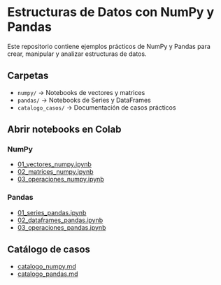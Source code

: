 # Estructuras de Datos con NumPy y Pandas

Este repositorio contiene ejemplos prácticos de NumPy y Pandas para crear, manipular y analizar estructuras de datos.

## Carpetas

- `numpy/` → Notebooks de vectores y matrices
- `pandas/` → Notebooks de Series y DataFrames
- `catalogo_casos/` → Documentación de casos prácticos

## Abrir notebooks en Colab

### NumPy
- [01_vectores_numpy.ipynb](https://colab.research.google.com/drive/1H5gOUpg4IdqlHYHmScd1Q_bPPvLpmTrL?usp=sharing)
- [02_matrices_numpy.ipynb](https://colab.research.google.com/drive/1xH9seXPjzftSqcD5QIg9wLXe3JnL8TWe?usp=sharing)
- [03_operaciones_numpy.ipynb](https://colab.research.google.com/drive/1Lr4bGPj8KcjnuO177Ue2qGuEWt5O8qzO?usp=sharing)

### Pandas
- [01_series_pandas.ipynb](https://colab.research.google.com/github/juansan0098-afk/estructuras_numpy_pandas/blob/main/pandas/01_series_pandas.ipynb)
- [02_dataframes_pandas.ipynb](https://colab.research.google.com/github/juansan0098-afk/estructuras_numpy_pandas/blob/main/pandas/02_dataframes_pandas.ipynb)
- [03_operaciones_pandas.ipynb](https://colab.research.google.com/github/juansan0098-afk/estructuras_numpy_pandas/blob/main/pandas/03_operaciones_pandas.ipynb)

## Catálogo de casos
- [catalogo_numpy.md](https://github.com/juansan0098-afk/estructuras_numpy_pandas/blob/main/catalogo_casos/catalogo_numpy.md)
- [catalogo_pandas.md](https://github.com/juansan0098-afk/estructuras_numpy_pandas/blob/main/catalogo_casos/catalogo_pandas.md)

